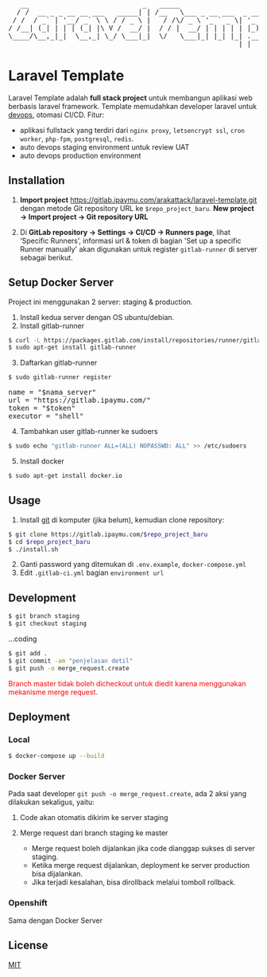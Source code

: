 <pre>
   __                           _   _____                     _       _       
  / /  __ _ _ __ __ ___   _____| | /__   \___ _ __ ___  _ __ | | __ _| |_ ___ 
 / /  / _` | '__/ _` \ \ / / _ \ |   / /\/ _ \ '_ ` _ \| '_ \| |/ _` | __/ _ \
/ /__| (_| | | | (_| |\ V /  __/ |  / / |  __/ | | | | | |_) | | (_| | ||  __/
\____/\__,_|_|  \__,_| \_/ \___|_|  \/   \___|_| |_| |_| .__/|_|\__,_|\__\___|
                                                       |_|                    
</pre>
# Laravel Template

Laravel Template adalah **full stack project** untuk membangun aplikasi web berbasis laravel framework. Template memudahkan developer laravel untuk [devops](https://en.wikipedia.org/wiki/DevOps), otomasi CI/CD.
Fitur:
- aplikasi fullstack yang terdiri dari `nginx proxy`, `letsencrypt ssl`, `cron worker`, `php-fpm`, `postgresql`, `redis`.
- auto devops staging environment untuk review UAT
- auto devops production environment

## Installation

1. **Import project** https://gitlab.ipaymu.com/arakattack/laravel-template.git dengan metode Git repository URL ke `$repo_project_baru`. **New project → Import project → Git repository URL**

2. Di **GitLab repository → Settings → CI/CD → Runners page**, lihat ‘Specific Runners’, informasi url & token di bagian 'Set up a specific Runner manually' akan digunakan untuk register `gitlab-runner` di server sebagai berikut.
## Setup Docker Server
Project ini menggunakan 2 server: staging & production.
1. Install kedua server dengan OS ubuntu/debian.
2. Install gitlab-runner
```bash
$ curl -L https://packages.gitlab.com/install/repositories/runner/gitlab-runner/script.deb.sh | sudo bash
$ sudo apt-get install gitlab-runner
```
3. Daftarkan gitlab-runner
```bash
$ sudo gitlab-runner register
```
<pre>
name = "$nama_server"
url = "https://gitlab.ipaymu.com/"
token = "$token"
executor = "shell"
</pre>
4. Tambahkan user gitlab-runner ke sudoers
```bash
$ sudo echo "gitlab-runner ALL=(ALL) NOPASSWD: ALL" >> /etc/sudoers
```
5. Install docker
```bash
$ sudo apt-get install docker.io
```
## Usage

1. Install [git](https://git-scm.com/book/en/v2/Getting-Started-Installing-Git) di komputer (jika belum), kemudian clone repository:

```bash
$ git clone https://gitlab.ipaymu.com/$repo_project_baru
$ cd $repo_project_baru
$ ./install.sh
```
2. Ganti password yang ditemukan di `.env.example`, `docker-compose.yml`
3. Edit `.gitlab-ci.yml` bagian `environment url`
## Development
```bash
$ git branch staging
$ git checkout staging
```
...coding
```bash
$ git add .
$ git commit -am "penjelasan detil"
$ git push -o merge_request.create
```
<span style="color:red">Branch master tidak boleh dicheckout untuk diedit karena menggunakan mekanisme merge request.</span>
## Deployment
### Local
```bash
$ docker-compose up --build
```

### Docker Server
Pada saat developer `git push -o merge_request.create`, ada 2 aksi yang dilakukan sekaligus, yaitu: 
1. Code akan otomatis dikirim ke server staging
2. Merge request dari branch staging ke master

   - Merge request boleh dijalankan jika code dianggap sukses di server staging.
   - Ketika merge request dijalankan, deployment ke server production bisa dijalankan.
   - Jika terjadi kesalahan, bisa dirollback melalui tomboll rollback.

### Openshift
Sama dengan Docker Server

## License
[MIT](https://choosealicense.com/licenses/mit/)